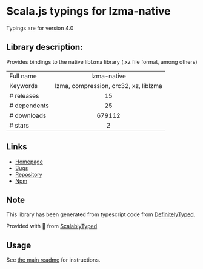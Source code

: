 
# Scala.js typings for lzma-native

Typings are for version 4.0

## Library description:
Provides bindings to the native liblzma library (.xz file format, among others)

|                    |                 |
| ------------------ | :-------------: |
| Full name          | lzma-native |
| Keywords           | lzma, compression, crc32, xz, liblzma |
| # releases         | 15 |
| # dependents       | 25 |
| # downloads        | 679112 |
| # stars            | 2 |

## Links
- [Homepage](https://github.com/addaleax/lzma-native)
- [Bugs](https://github.com/addaleax/lzma-native/issues)
- [Repository](https://github.com/addaleax/lzma-native)
- [Npm](https://www.npmjs.com/package/lzma-native)
    


## Note
This library has been generated from typescript code from [DefinitelyTyped](https://definitelytyped.org).

Provided with :purple_heart: from [ScalablyTyped](https://github.com/oyvindberg/ScalablyTyped)

## Usage
See [the main readme](../../readme.md) for instructions.


